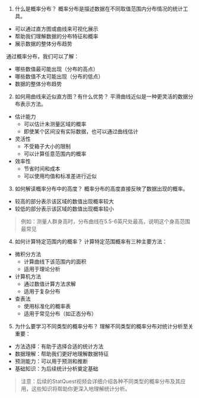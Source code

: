 1. 什么是概率分布？
概率分布是描述数据在不同取值范围内分布情况的统计工具。
- 可以通过直方图或曲线来可视化展示
- 帮助我们理解数据的分布特征和概率
- 展示数据的整体分布趋势

通过概率分布，我们可以了解：
- 哪些数值最可能出现（分布的高点）
- 哪些数值不太可能出现（分布的低点）
- 数据的整体分布趋势

2. 如何用曲线来近似直方图？有什么优势？
平滑曲线近似是一种更灵活的数据分布表示方法。
- 估计能力
    - 可以估计未测量区域的概率
    - 即使某个区间没有实际数据，也可以通过曲线估计
- 灵活性
    - 不受箱子大小的限制
    - 可以计算任意范围内的概率
- 效率性
    - 节省时间和成本
    - 可以使用均值和标准差进行近似

3. 如何解读概率分布中的高度？
概率分布的高度直接反映了数据出现的概率。
- 较高的部分表示该区域的数值出现概率较大
- 较低的部分表示该区域的数值出现概率较小

> 例如：测量人群身高时，分布曲线在5.5-6英尺处最高，说明这个身高范围最常见

4. 如何计算特定范围内的概率？
计算特定范围概率有三种主要方法：
- 微积分方法
    - 计算曲线下该范围内的面积
    - 适用于理论分析
- 计算机方法
    - 通过数值计算方法求解
    - 适用于复杂分布
- 查表法
    - 使用标准化的概率表
    - 适用于常见分布（如正态分布）

5. 为什么要学习不同类型的概率分布？
理解不同类型的概率分布对统计分析至关重要：
- 方法选择：有助于选择合适的统计方法
- 数据理解：帮助我们更好地理解数据特征
- 预测能力：可以用于预测和推断
- 基础知识：为后续统计分析奠定基础

> 注意：后续的StatQuest视频会详细介绍各种不同类型的概率分布及其应用，这些知识将帮助你更深入地理解统计分析。
